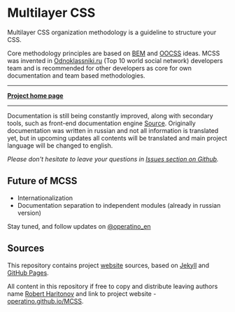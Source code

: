 # Multilayer CSS

Multilayer CSS organization methodology is a guideline to structure your CSS.

Core methodology principles are based on [BEM]((http://bem.info/)) and [OOCSS](http://oocss.org/) ideas. MCSS was invented in [Odnoklassniki.ru](http://corp.mail.ru/en/communications/odnoklassniki) (Top 10 world social network) developers team and is recommended for other developers as core for own documentation and team based methodologies.
___
**[Project home page](http://operatino.github.io/MCSS/en/)**
___

Documentation is still being constantly improved, along with secondary tools, such as front-end documentation engine [Source](http://sourcejs.com). Originally documentation was written in russian and not all information is translated yet, but in upcoming updates all contents will be translated and main project language will be changed to english.

*Please don't hesitate to leave your questions in [Issues section on Github](http://github.com/operatino/MCSS/issues).*

## Future of MCSS
* Internationalization
* Documentation separation to independent modules (already in russian version)

Stay tuned, and follow updates on [@operatino_en](http://twitter.com/operatino_en)

## Sources

This repository contains project [website](http://operatino.github.io/MCSS/en/) sources, based on [Jekyll](http://jekyllrb.com) and [GitHub Pages](http://pages.github.com/).

All content in this repository if free to copy and distribute leaving authors name [Robert Haritonov](http://rhr.me) and link to project website - [operatino.github.io/MCSS](http://operatino.github.io/MCSS).